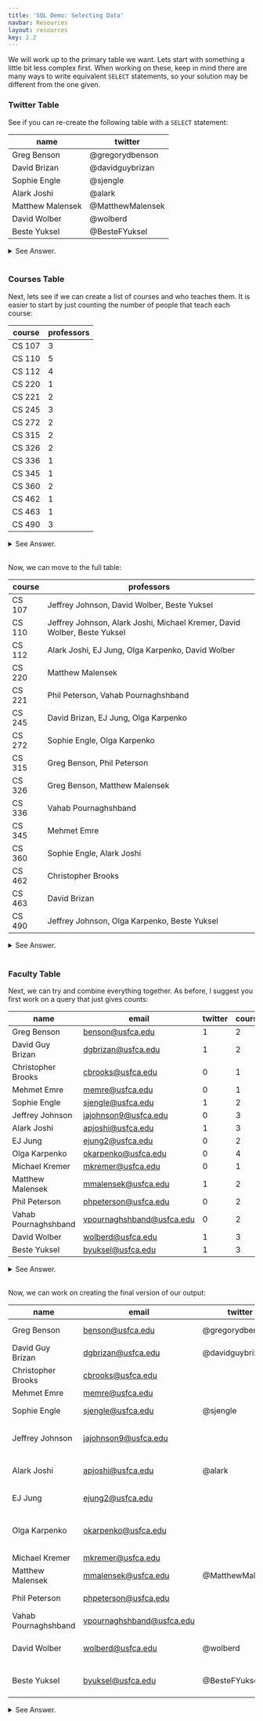 ```yaml
---
title: 'SQL Demo: Selecting Data'
navbar: Resources
layout: resources
key: 2.2
---
```


<style>
table {
  width: auto !important;
}

.content figure {
  text-align: unset;
}
</style>

We will work up to the primary table we want. Lets start with something a little bit less complex first. When working on these, keep in mind there are many ways to write equivalent `SELECT` statements, so your solution may be different from the one given.

### Twitter Table

See if you can re-create the following table with a `SELECT` statement:

| name             | twitter          |
|------------------|------------------|
| Greg Benson      | @gregorydbenson  |
| David Brizan     | @davidguybrizan  |
| Sophie Engle     | @sjengle         |
| Alark Joshi      | @alark           |
| Matthew Malensek | @MatthewMalensek |
| David Wolber     | @wolberd         |
| Beste Yuksel     | @BesteFYuksel    |

<details>
<summary>See Answer.</summary>

{% highlight sql %}
SELECT
CONCAT(first, ' ', last) AS 'name',
CONCAT('@', twitterid) AS 'twitter'
FROM faculty_names
NATURAL JOIN faculty_twitter
ORDER BY faculty_names.last;
{% endhighlight %}
</details><br/>

### Courses Table

Next, lets see if we can create a list of courses and who teaches them. It is easier to start by just counting the number of people that teach each course:

| course | professors |
|--------|------------|
| CS 107 |          3 |
| CS 110 |          5 |
| CS 112 |          4 |
| CS 220 |          1 |
| CS 221 |          2 |
| CS 245 |          3 |
| CS 272 |          2 |
| CS 315 |          2 |
| CS 326 |          2 |
| CS 336 |          1 |
| CS 345 |          1 |
| CS 360 |          2 |
| CS 462 |          1 |
| CS 463 |          1 |
| CS 490 |          3 |

<details>
<summary>See Answer.</summary>

{% highlight sql %}
SELECT
course,
COUNT(DISTINCT(usfid)) AS 'professors'
FROM faculty_courses
NATURAL LEFT OUTER JOIN faculty_names
GROUP BY course
ORDER BY course, last;
{% endhighlight %}
</details><br/>

Now, we can move to the full table:

| course | professors                                                               |
|--------|--------------------------------------------------------------------------|
| CS 107 | Jeffrey Johnson, David Wolber, Beste Yuksel                              |
| CS 110 | Jeffrey Johnson, Alark Joshi, Michael Kremer, David Wolber, Beste Yuksel |
| CS 112 | Alark Joshi, EJ Jung, Olga Karpenko, David Wolber                        |
| CS 220 | Matthew Malensek                                                         |
| CS 221 | Phil Peterson, Vahab Pournaghshband                                      |
| CS 245 | David Brizan, EJ Jung, Olga Karpenko                                     |
| CS 272 | Sophie Engle, Olga Karpenko                                              |
| CS 315 | Greg Benson, Phil Peterson                                               |
| CS 326 | Greg Benson, Matthew Malensek                                            |
| CS 336 | Vahab Pournaghshband                                                     |
| CS 345 | Mehmet Emre                                                              |
| CS 360 | Sophie Engle, Alark Joshi                                                |
| CS 462 | Christopher Brooks                                                       |
| CS 463 | David Brizan                                                             |
| CS 490 | Jeffrey Johnson, Olga Karpenko, Beste Yuksel                             |

<details>
<summary>See Answer.</summary>

{% highlight sql %}
SELECT
course,
GROUP_CONCAT(
  CONCAT(first, ' ', last)
  ORDER BY last
  SEPARATOR ', '
) AS 'professors'
FROM faculty_courses
NATURAL LEFT OUTER JOIN faculty_names
GROUP BY course
ORDER BY course, last;
{% endhighlight %}
</details><br/>

### Faculty Table

Next, we can try and combine everything together. As before, I suggest you first work on a query that just gives counts:

| name                 | email                     | twitter | courses |
|----------------------|---------------------------|---------|---------|
| Greg Benson          | benson@usfca.edu          |       1 |       2 |
| David Guy Brizan     | dgbrizan@usfca.edu        |       1 |       2 |
| Christopher Brooks   | cbrooks@usfca.edu         |       0 |       1 |
| Mehmet Emre          | memre@usfca.edu           |       0 |       1 |
| Sophie Engle         | sjengle@usfca.edu         |       1 |       2 |
| Jeffrey Johnson      | jajohnson9@usfca.edu      |       0 |       3 |
| Alark Joshi          | apjoshi@usfca.edu         |       1 |       3 |
| EJ Jung              | ejung2@usfca.edu          |       0 |       2 |
| Olga Karpenko        | okarpenko@usfca.edu       |       0 |       4 |
| Michael Kremer       | mkremer@usfca.edu         |       0 |       1 |
| Matthew Malensek     | mmalensek@usfca.edu       |       1 |       2 |
| Phil Peterson        | phpeterson@usfca.edu      |       0 |       2 |
| Vahab Pournaghshband | vpournaghshband@usfca.edu |       0 |       2 |
| David Wolber         | wolberd@usfca.edu         |       1 |       3 |
| Beste Yuksel         | byuksel@usfca.edu         |       1 |       3 |

<details>
<summary>See Answer.</summary>

{% highlight sql %}
SELECT
CONCAT(first, ' ', IFNULL(CONCAT(middle, ' '), ''), last) AS 'name',
CONCAT(usfid, '@usfca.edu') AS 'email',
COUNT(DISTINCT(twitterid)) AS 'twitter',
COUNT(DISTINCT(course)) AS 'courses'
FROM faculty_names
NATURAL LEFT OUTER JOIN faculty_twitter
NATURAL LEFT OUTER JOIN faculty_courses
GROUP BY faculty_names.usfid
ORDER BY faculty_names.last;
{% endhighlight %}
</details><br/>

Now, we can work on creating the final version of our output:

| name                 | email                     | twitter          | courses                        |
|----------------------|---------------------------|------------------|--------------------------------|
| Greg Benson          | benson@usfca.edu          | @gregorydbenson  | CS 315, CS 326                 |
| David Guy Brizan     | dgbrizan@usfca.edu        | @davidguybrizan  | CS 245, CS 463                 |
| Christopher Brooks   | cbrooks@usfca.edu         |                  | CS 462                         |
| Mehmet Emre          | memre@usfca.edu           |                  | CS 345                         |
| Sophie Engle         | sjengle@usfca.edu         | @sjengle         | CS 272, CS 360                 |
| Jeffrey Johnson      | jajohnson9@usfca.edu      |                  | CS 107, CS 110, CS 490         |
| Alark Joshi          | apjoshi@usfca.edu         | @alark           | CS 110, CS 112, CS 360         |
| EJ Jung              | ejung2@usfca.edu          |                  | CS 112, CS 245                 |
| Olga Karpenko        | okarpenko@usfca.edu       |                  | CS 112, CS 245, CS 272, CS 490 |
| Michael Kremer       | mkremer@usfca.edu         |                  | CS 110                         |
| Matthew Malensek     | mmalensek@usfca.edu       | @MatthewMalensek | CS 220, CS 326                 |
| Phil Peterson        | phpeterson@usfca.edu      |                  | CS 221, CS 315                 |
| Vahab Pournaghshband | vpournaghshband@usfca.edu |                  | CS 221, CS 336                 |
| David Wolber         | wolberd@usfca.edu         | @wolberd         | CS 107, CS 110, CS 112         |
| Beste Yuksel         | byuksel@usfca.edu         | @BesteFYuksel    | CS 107, CS 110, CS 490         |

<details>
<summary>See Answer.</summary>

{% highlight sql %}
SELECT
CONCAT(first, ' ', IFNULL(CONCAT(middle, ' '), ''), last) AS 'name',
CONCAT(usfid, '@usfca.edu') AS 'email',
IFNULL(CONCAT('@', twitterid), '') AS 'twitter',
GROUP_CONCAT(course ORDER BY course SEPARATOR ', ') AS 'courses'
FROM faculty_names
NATURAL LEFT OUTER JOIN faculty_twitter
NATURAL LEFT OUTER JOIN faculty_courses
GROUP BY faculty_names.usfid
ORDER BY faculty_names.last;
{% endhighlight %}
</details>

